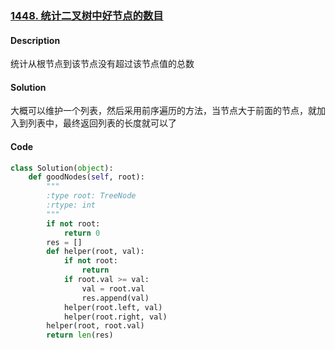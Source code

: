 ### [1448. 统计二叉树中好节点的数目](https://leetcode-cn.com/problems/count-good-nodes-in-binary-tree/)

#### Description

统计从根节点到该节点没有超过该节点值的总数



#### Solution

大概可以维护一个列表，然后采用前序遍历的方法，当节点大于前面的节点，就加入到列表中，最终返回列表的长度就可以了



#### Code

```python
class Solution(object):
    def goodNodes(self, root):
        """
        :type root: TreeNode
        :rtype: int
        """
        if not root:
            return 0
        res = []
        def helper(root, val):
            if not root:
                return 
            if root.val >= val:
                val = root.val 
                res.append(val)
            helper(root.left, val)
            helper(root.right, val)
        helper(root, root.val)
        return len(res)
```

